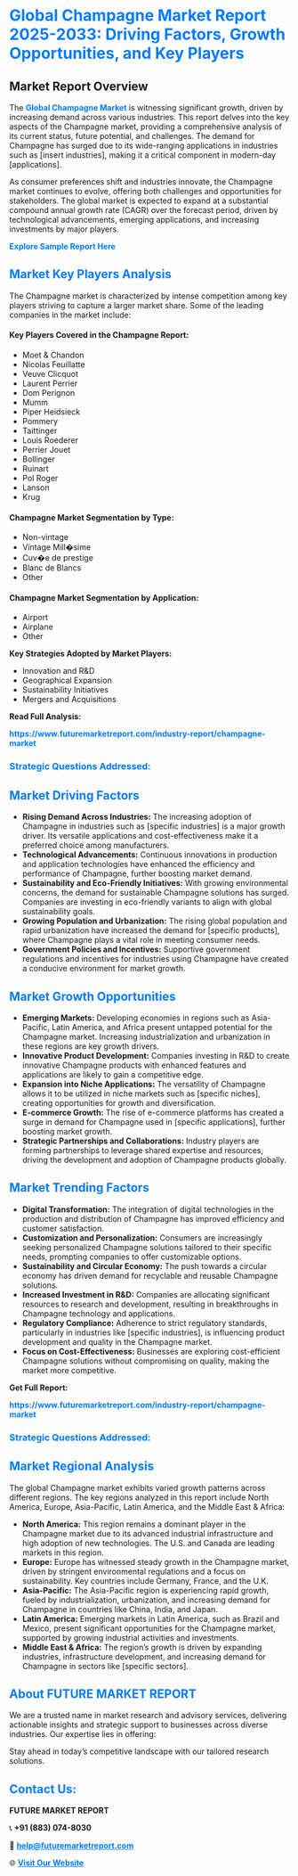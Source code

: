 <h1 style="color: #007BFF;">Global Champagne Market Report 2025-2033: Driving Factors, Growth Opportunities, and Key Players</h1>

<section id="overview">
<h2>Market Report Overview</h2>
<p>The <a href="https://www.futuremarketreport.com/industry-report/champagne-market" style="color: #007BFF; text-decoration: none;"><strong>Global Champagne Market</strong></a> is witnessing significant growth, driven by increasing demand across various industries. This report delves into the key aspects of the Champagne market, providing a comprehensive analysis of its current status, future potential, and challenges. The demand for Champagne has surged due to its wide-ranging applications in industries such as [insert industries], making it a critical component in modern-day [applications].</p>
<p>As consumer preferences shift and industries innovate, the Champagne market continues to evolve, offering both challenges and opportunities for stakeholders. The global market is expected to expand at a substantial compound annual growth rate (CAGR) over the forecast period, driven by technological advancements, emerging applications, and increasing investments by major players.</p>
</section>

<section id="overview">
<p><a href="https://www.futuremarketreport.com/request-sample/reportId=61222" style="color: #007BFF; text-decoration: none;"><strong>Explore Sample Report Here</strong></a></p>
</section>

<section id="key-players">
<h2 style="color: #007BFF;">Market Key Players Analysis</h2>
<p>The Champagne market is characterized by intense competition among key players striving to capture a larger market share. Some of the leading companies in the market include:</p>
<h4>Key Players Covered in the Champagne Report:</h4>
<ul><li>Moet &amp; Chandon</li><li>Nicolas Feuillatte</li><li>Veuve Clicquot</li><li>Laurent Perrier</li><li>Dom Perignon</li><li>Mumm</li><li>Piper Heidsieck</li><li>Pommery</li><li>Taittinger</li><li>Louis Roederer</li><li>Perrier Jouet</li><li>Bollinger</li><li>Ruinart</li><li>Pol Roger</li><li>Lanson</li><li>Krug</li></ul>
<h4>Champagne Market Segmentation by Type:</h4>
<ul><li>Non-vintage</li><li>Vintage Mill�sime</li><li>Cuv�e de prestige</li><li>Blanc de Blancs</li><li>Other</li></ul>

<h4>Champagne Market Segmentation by Application:</h4>
<ul><li>Airport</li><li>Airplane</li><li>Other</li></ul>
<p><strong>Key Strategies Adopted by Market Players:</strong></p>
<ul>
<li>Innovation and R&D</li>
<li>Geographical Expansion</li>
<li>Sustainability Initiatives</li>
<li>Mergers and Acquisitions</li>
</ul>
</section>

<section>
<p><strong>Read Full Analysis: </strong></p><a href="https://www.futuremarketreport.com/industry-report/champagne-market" style="color: #007BFF; text-decoration: none;"><strong>https://www.futuremarketreport.com/industry-report/champagne-market</strong></a>
<h3 style="color: #007BFF;">Strategic Questions Addressed:</h3>
</section>

<section id="driving-factors">
<h2 style="color: #007BFF;">Market Driving Factors</h2>
<ul>
<li><strong>Rising Demand Across Industries:</strong> The increasing adoption of Champagne in industries such as [specific industries] is a major growth driver. Its versatile applications and cost-effectiveness make it a preferred choice among manufacturers.</li>
<li><strong>Technological Advancements:</strong> Continuous innovations in production and application technologies have enhanced the efficiency and performance of Champagne, further boosting market demand.</li>
<li><strong>Sustainability and Eco-Friendly Initiatives:</strong> With growing environmental concerns, the demand for sustainable Champagne solutions has surged. Companies are investing in eco-friendly variants to align with global sustainability goals.</li>
<li><strong>Growing Population and Urbanization:</strong> The rising global population and rapid urbanization have increased the demand for [specific products], where Champagne plays a vital role in meeting consumer needs.</li>
<li><strong>Government Policies and Incentives:</strong> Supportive government regulations and incentives for industries using Champagne have created a conducive environment for market growth.</li>
</ul>
</section>

<section id="growth-opportunities">
<h2 style="color: #007BFF;">Market Growth Opportunities</h2>
<ul>
<li><strong>Emerging Markets:</strong> Developing economies in regions such as Asia-Pacific, Latin America, and Africa present untapped potential for the Champagne market. Increasing industrialization and urbanization in these regions are key growth drivers.</li>
<li><strong>Innovative Product Development:</strong> Companies investing in R&D to create innovative Champagne products with enhanced features and applications are likely to gain a competitive edge.</li>
<li><strong>Expansion into Niche Applications:</strong> The versatility of Champagne allows it to be utilized in niche markets such as [specific niches], creating opportunities for growth and diversification.</li>
<li><strong>E-commerce Growth:</strong> The rise of e-commerce platforms has created a surge in demand for Champagne used in [specific applications], further boosting market growth.</li>
<li><strong>Strategic Partnerships and Collaborations:</strong> Industry players are forming partnerships to leverage shared expertise and resources, driving the development and adoption of Champagne products globally.</li>
</ul>
</section>

<section id="trending-factors">
<h2 style="color: #007BFF;">Market Trending Factors</h2>
<ul>
<li><strong>Digital Transformation:</strong> The integration of digital technologies in the production and distribution of Champagne has improved efficiency and customer satisfaction.</li>
<li><strong>Customization and Personalization:</strong> Consumers are increasingly seeking personalized Champagne solutions tailored to their specific needs, prompting companies to offer customizable options.</li>
<li><strong>Sustainability and Circular Economy:</strong> The push towards a circular economy has driven demand for recyclable and reusable Champagne solutions.</li>
<li><strong>Increased Investment in R&D:</strong> Companies are allocating significant resources to research and development, resulting in breakthroughs in Champagne technology and applications.</li>
<li><strong>Regulatory Compliance:</strong> Adherence to strict regulatory standards, particularly in industries like [specific industries], is influencing product development and quality in the Champagne market.</li>
<li><strong>Focus on Cost-Effectiveness:</strong> Businesses are exploring cost-efficient Champagne solutions without compromising on quality, making the market more competitive.</li>
</ul>
</section>

<section>
<p><strong>Get Full Report: </strong></p><a href="https://www.futuremarketreport.com/industry-report/champagne-market" style="color: #007BFF; text-decoration: none;"><strong>https://www.futuremarketreport.com/industry-report/champagne-market</strong></a>
<h3 style="color: #007BFF;">Strategic Questions Addressed:</h3>
</section>


<section id="regional-analysis">
<h2 style="color: #007BFF;">Market Regional Analysis</h2>
<p>The global Champagne market exhibits varied growth patterns across different regions. The key regions analyzed in this report include North America, Europe, Asia-Pacific, Latin America, and the Middle East & Africa:</p>
<ul>
<li><strong>North America:</strong> This region remains a dominant player in the Champagne market due to its advanced industrial infrastructure and high adoption of new technologies. The U.S. and Canada are leading markets in this region.</li>
<li><strong>Europe:</strong> Europe has witnessed steady growth in the Champagne market, driven by stringent environmental regulations and a focus on sustainability. Key countries include Germany, France, and the U.K.</li>
<li><strong>Asia-Pacific:</strong> The Asia-Pacific region is experiencing rapid growth, fueled by industrialization, urbanization, and increasing demand for Champagne in countries like China, India, and Japan.</li>
<li><strong>Latin America:</strong> Emerging markets in Latin America, such as Brazil and Mexico, present significant opportunities for the Champagne market, supported by growing industrial activities and investments.</li>
<li><strong>Middle East & Africa:</strong> The region’s growth is driven by expanding industries, infrastructure development, and increasing demand for Champagne in sectors like [specific sectors].</li>
</ul>
</section>

<footer>
<h2 style="color: #007BFF;">About FUTURE MARKET REPORT</h2>
<p>We are a trusted name in market research and advisory services, delivering actionable insights and strategic support to businesses across diverse industries. Our expertise lies in offering:</p>

<p>Stay ahead in today’s competitive landscape with our tailored research solutions.</p>

<h2 style="color: #007BFF;">Contact Us:</h2>
<p><strong>FUTURE MARKET REPORT</strong></p>
<p>📞 <strong>+91 (883) 074-8030</strong></p>
<p>📧 <strong><a href="mailto:help@futuremarketreport.com" style="color: #007BFF;">help@futuremarketreport.com</a></strong></p>
<p>🌐 <strong><a href="https://www.futuremarketreport.com/" style="color: #007BFF;">Visit Our Website</a></strong></p>
</footer>
